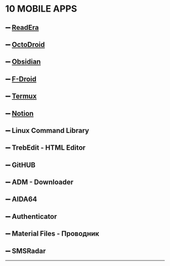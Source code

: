 # 10 MOBILE APPS
 ## ➖ [ReadEra](https://readera.org/book-reader "ReadEra - приложение под Android для чтения книг и просмотра документов, бесплатное и без рекламы")
 ## ➖ [OctoDroid](https://github.com/slapperwan/gh4a "Github client for Android")
 ## ➖ [Obsidian](https://obsidian.md/)
 ## ➖ [F-Droid](https://f-droid.org/)
 ## ➖ [Termux](https://termux.dev/en/)
 ## ➖ [Notion](https://www.notion.so/)
 ## ➖ Linux Command Library
 ## ➖ TrebEdit - HTML Editor
 ## ➖ GitHUB
 ## ➖ ADM - Downloader
 ## ➖ AIDA64
 ## ➖ Authenticator
 ## ➖ Material Files - Проводник
 ## ➖ SMSRadar
---